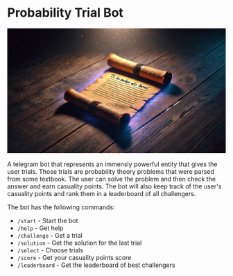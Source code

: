 # Probability Trial Bot

![scroll](images/scroll.jpg)

A telegram bot that represents an immensly powerful entity that gives the user trials. Those trials are probability theory problems that were parsed from some textbook. The user can solve the problem and then check the answer and earn casuality points. The bot will also keep track of the user's casuality points and rank them in a leaderboard of all challengers.

The bot has the following commands:
- `/start` - Start the bot
- `/help` - Get help
- `/challenge` - Get a trial
- `/solution` - Get the solution for the last trial
- `/select` - Choose trials
- `/score` - Get your casuality points score
- `/leaderboard` - Get the leaderboard of best challengers
